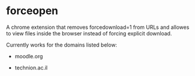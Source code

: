 # forceopen
A chrome extension that removes forcedownload=1 from URLs and allowes to view files inside the browser instead of forcing explicit download.

Currently works for the domains listed below:

* moodle.org 

* technion.ac.il

